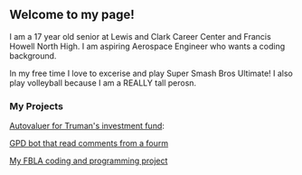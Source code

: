 ## Welcome to my page!

I am a 17 year old senior at Lewis and Clark Career Center and Francis Howell North High. I am aspiring Aerospace Engineer who wants a coding background.

In my free time I love to excerise and play Super Smash Bros Ultimate! I also play volleyball because I am a REALLY tall perosn.




### My Projects

[Autovaluer for Truman's investment fund](https://github.com/Rupak2pk/auto-valuation-): 

[GPD bot that read comments from a fourm](https://github.com/Rupak2pk/ADP)

[My FBLA coding and programming project](https://github.com/Rupak2pk/FBLA-Coding-and-Programming)



